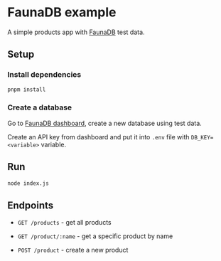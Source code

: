 # FaunaDB example

A simple products app with [FaunaDB](https://fauna.com) test data.

## Setup

### Install dependencies

```sh
pnpm install
```

### Create a database

Go to [FaunaDB dashboard](https://dashboard.fauna.com), create a new database using test data.

Create an API key from dashboard and put it into `.env` file with `DB_KEY=<variable>` variable.

## Run

```sh
node index.js
```

## Endpoints

- `GET /products` - get all products

- `GET /product/:name` - get a specific product by name

- `POST /product` - create a new product
